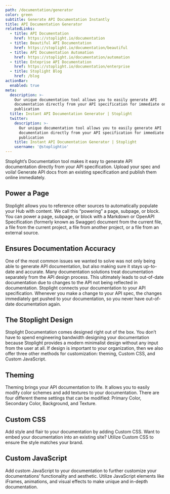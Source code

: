 ```yaml
---
path: /documentation/generator
color: green
subtitle: Generate API Documentation Instantly
title: API Documentation Generator
relatedLinks:
  - title: API Documentation
    href: https://stoplight.io/documentation
  - title: Beautiful API Documentation
    href: https://stoplight.io/documentation/beautiful
  - title: API Documentation Automation
    href: https://stoplight.io/documentation/automation
  - title: Enteprise API Documentation
    href: https://stoplight.io/documentation/enterprise
  - title: Stoplight Blog
    href: /blog
actionBar:
  enabled: true
meta:
  description: >-
    Our unique documentation tool allows you to easily generate API
    documentation directly from your API specification for immediate online
    publication
  title: Instant API Documentation Generator | Stoplight
  twitter:
    description: >-
      Our unique documentation tool allows you to easily generate API
      documentation directly from your API specification for immediate online
      publication
    title: Instant API Documentation Generator | Stoplight
    username: '@stoplightio'
---
```


Stoplight’s Documentation tool makes it easy to generate API documentation directly from your API specification. Upload your spec and voila! Generate API docs from an existing specification and publish them online immediately.

## Power a Page

Stoplight allows you to reference other sources to automatically populate your Hub with content. We call this “powering” a page, subpage, or block. You can power a page, subpage, or block with a Markdown or OpenAPI Specification (formerly known as Swagger) document from the current file, a file from the current project, a file from another project, or a file from an external source.

## Ensures Documentation Accuracy

One of the most common issues we wanted to solve was not only being able to generate API documentation, but also making sure it stays up-to-date and accurate. Many documentation solutions treat documentation separately from the API design process. This ultimately leads to out-of-date documentation due to changes to the API not being reflected in documentation. Stoplight connects your documentation to your API specification. Whenever you make a change to your API spec, the changes immediately get pushed to your documentation, so you never have out-of-date documentation again.

## The Stoplight Design

Stoplight Documentation comes designed right out of the box. You don’t have to spend engineering bandwidth designing your documentation because Stoplight provides a modern minimalist design without any input from the user at all. If design is important to your organization, then we also offer three other methods for customization: theming, Custom CSS, and Custom JavaScript.

## Theming

Theming brings your API documentation to life. It allows you to easily modify color schemes and add textures to your documentation. There are four different theme settings that can be modified: Primary Color, Secondary Color, Background, and Texture.

## Custom CSS

Add style and flair to your documentation by adding Custom CSS. Want to embed your documentation into an existing site? Utilize Custom CSS to ensure the style matches your brand.

## Custom JavaScript

Add custom JavaScript to your documentation to further customize your documentations’ functionality and aesthetic. Utilize JavaScript elements like iFrames, animations, and visual effects to make unique and in-depth documentation.
